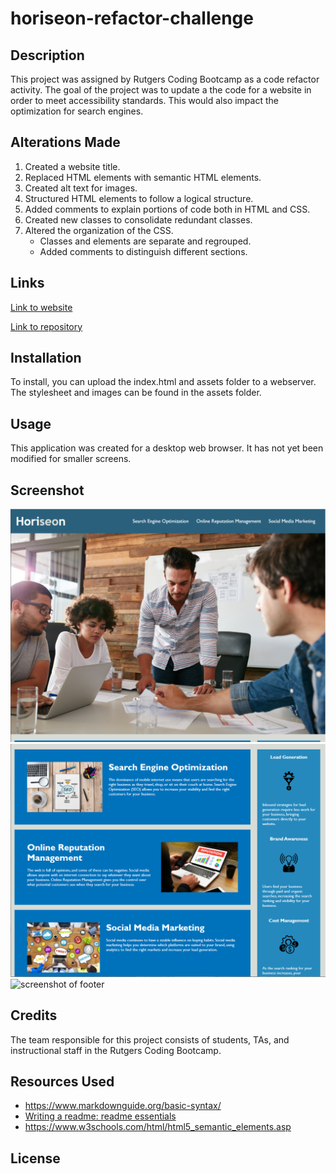 # horiseon-refactor-challenge

## Description

This project was assigned by Rutgers Coding Bootcamp as a code refactor activity. The goal of the project was to update a the code for a website in order to meet accessibility standards. This would also impact the optimization for search engines.

## Alterations Made

1. Created a website title.
2. Replaced HTML elements with semantic HTML elements. 
3. Created alt text for images.
4. Structured HTML elements to follow a logical structure.
5. Added comments to explain portions of code both in HTML and CSS.
6. Created new classes to consolidate redundant classes. 
7. Altered the organization of the CSS.
    - Classes and elements are separate and regrouped.
    - Added comments to distinguish different sections. 

## Links

[Link to website](https://damatgre.github.io/horiseon-refactor-challenge/)

[Link to repository](https://github.com/damatgre/horiseon-refactor-challenge)

## Installation

To install, you can upload the index.html and assets folder to a webserver. The stylesheet and images can be found in the assets folder. 

## Usage

This application was created for a desktop web browser. It has not yet been modified for smaller screens. 

## Screenshot

![screenshot of hero](./css/assets/images/hero-screenshot.png)
![screenshot of services and benefits](./css/assets/images/article-aside-screenshot.png)
![screenshot of footer](.css/assets/images/footer-screenshot.png)

## Credits

The team responsible for this project consists of students, TAs, and instructional staff in the Rutgers Coding Bootcamp. 

## Resources Used

- https://www.markdownguide.org/basic-syntax/
- [Writing a readme: readme essentials](https://www.youtube.com/watch?v=RZ5vduluea4&t=157s)
- https://www.w3schools.com/html/html5_semantic_elements.asp

## License

